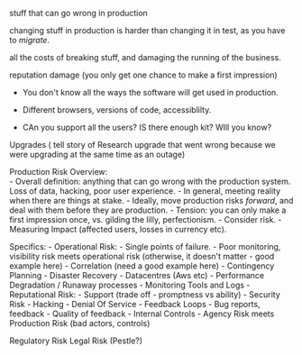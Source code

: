 





stuff that can go wrong in production

changing stuff in production is harder than changing it in test, as you have to _migrate_.

all the costs of breaking stuff, and damaging the running of the business.


reputation damage
(you only get one chance to make a first impression)





 - You don't know all the ways the software will get used in production.
 - Different browsers, versions of code, accessiblilty.


- CAn you support all the users?  IS there enough kit?  WIll you know?



Upgrades ( tell story of Research upgrade that went wrong because we were upgrading at the same time as an outage)

Production Risk
  Overview: 	
    - Overall definition: anything that can go wrong with the production system.  Loss of data, hacking, poor user experience.
    - In general, meeting reality when there are things at stake.
    - Ideally, move production risks _forward_, and deal with them before they are production.
    - Tension:  you can only make a first impression once, vs.  gilding the lilly, perfectionism.
    - Consider risk.
    - Measuring Impact (affected users, losses in currency etc).
    
  Specifics:
    - Operational Risk:
      - Single points of failure.
        - Poor monitoring, visibility risk meets operational risk (otherwise, it doesn't matter - good example here)
        - Correlation  (need a good example here)
        - Contingency Planning 
        - Disaster Recovery
        - Datacentres (Aws etc)
        - Performance Degradation / Runaway processes
        - Monitoring Tools and Logs
    - Reputational Risk:
      - Support (trade off - promptness vs ability)
    - Security Risk
      - Hacking
      - Denial Of Service 
    - Feedback Loops
       - Bug reports, feedback
       - Quality of feedback
       - Internal Controls
         - Agency Risk meets Production Risk (bad actors, controls)
  

Regulatory Risk  Legal Risk  (Pestle?)



